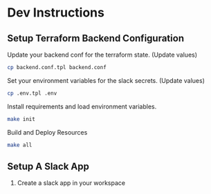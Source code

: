# Dev Instructions

## Setup Terraform Backend Configuration

Update your backend conf for the terraform state. (Update values)
```bash
cp backend.conf.tpl backend.conf
```

Set your environment variables for the slack secrets. (Update values)
```bash
cp .env.tpl .env
```

Install requirements and load environment variables.
```bash
make init
```

Build and Deploy Resources
```bash
make all
```

## Setup A Slack App

1. Create a slack app in your workspace
